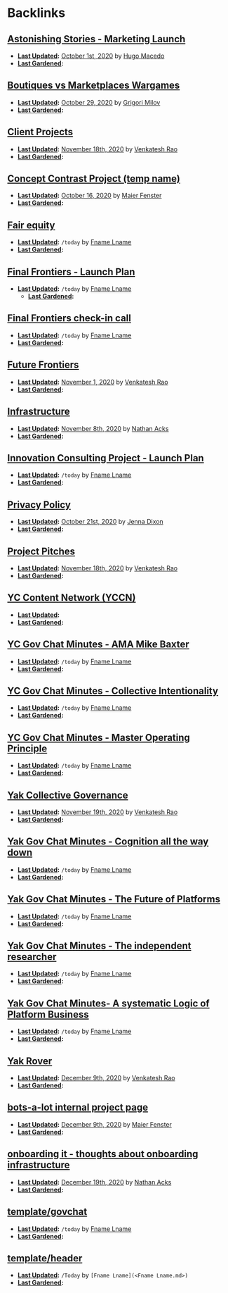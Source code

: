 
# Backlinks
## [Astonishing Stories - Marketing Launch](<Astonishing Stories - Marketing Launch.md>)
- **[Last Updated](<Last Updated.md>):** [October 1st, 2020](<October 1st, 2020.md>) by [Hugo Macedo](<Hugo Macedo.md>)
- **[Last Gardened](<Last Gardened.md>):**

## [Boutiques vs Marketplaces Wargames](<Boutiques vs Marketplaces Wargames.md>)
- **[Last Updated](<Last Updated.md>):** [October 29, 2020](<October 29, 2020.md>) by [Grigori Milov](<Grigori Milov.md>)
- **[Last Gardened](<Last Gardened.md>):**

## [Client Projects](<Client Projects.md>)
- **[Last Updated](<Last Updated.md>):** [November 18th, 2020](<November 18th, 2020.md>) by [Venkatesh Rao](<Venkatesh Rao.md>)
- **[Last Gardened](<Last Gardened.md>):**

## [Concept Contrast Project (temp name)](<Concept Contrast Project (temp name).md>)
- **[Last Updated](<Last Updated.md>):** [October 16, 2020](<October 16, 2020.md>) by [Maier Fenster](<Maier Fenster.md>)
- **[Last Gardened](<Last Gardened.md>):**

## [Fair equity](<Fair equity.md>)
- **[Last Updated](<Last Updated.md>):** `/today` by [Fname Lname](<Fname Lname.md>)
- **[Last Gardened](<Last Gardened.md>):**

## [Final Frontiers - Launch Plan](<Final Frontiers - Launch Plan.md>)
- **[Last Updated](<Last Updated.md>):** `/today` by [Fname Lname](<Fname Lname.md>)
    - **[Last Gardened](<Last Gardened.md>):**

## [Final Frontiers check-in call](<Final Frontiers check-in call.md>)
- **[Last Updated](<Last Updated.md>):** `/today` by [Fname Lname](<Fname Lname.md>)
- **[Last Gardened](<Last Gardened.md>):**

## [Future Frontiers](<Future Frontiers.md>)
- **[Last Updated](<Last Updated.md>):** [November 1, 2020](<November 1, 2020.md>) by [Venkatesh Rao](<Venkatesh Rao.md>)
- **[Last Gardened](<Last Gardened.md>):**

## [Infrastructure](<Infrastructure.md>)
- **[Last Updated](<Last Updated.md>):** [November 8th, 2020](<November 8th, 2020.md>) by [Nathan Acks](<Nathan Acks.md>)
- **[Last Gardened](<Last Gardened.md>):**

## [Innovation Consulting Project - Launch Plan](<Innovation Consulting Project - Launch Plan.md>)
- **[Last Updated](<Last Updated.md>):** `/today` by [Fname Lname](<Fname Lname.md>)
- **[Last Gardened](<Last Gardened.md>):**

## [Privacy Policy](<Privacy Policy.md>)
- **[Last Updated](<Last Updated.md>):** [October 21st, 2020](<October 21st, 2020.md>) by [Jenna Dixon](<Jenna Dixon.md>)
- **[Last Gardened](<Last Gardened.md>):**

## [Project Pitches](<Project Pitches.md>)
- **[Last Updated](<Last Updated.md>):** [November 18th, 2020](<November 18th, 2020.md>) by [Venkatesh Rao](<Venkatesh Rao.md>)
- **[Last Gardened](<Last Gardened.md>):**

## [YC Content Network (YCCN)](<YC Content Network (YCCN).md>)
- **[Last Updated](<Last Updated.md>):** 
- **[Last Gardened](<Last Gardened.md>):**

## [YC Gov Chat Minutes - AMA Mike Baxter](<YC Gov Chat Minutes - AMA Mike Baxter.md>)
- **[Last Updated](<Last Updated.md>):** `/today` by [Fname Lname](<Fname Lname.md>)
- **[Last Gardened](<Last Gardened.md>):**

## [YC Gov Chat Minutes - Collective Intentionality](<YC Gov Chat Minutes - Collective Intentionality.md>)
- **[Last Updated](<Last Updated.md>):** `/today` by [Fname Lname](<Fname Lname.md>)
- **[Last Gardened](<Last Gardened.md>):**

## [YC Gov Chat Minutes - Master Operating Principle](<YC Gov Chat Minutes - Master Operating Principle.md>)
- **[Last Updated](<Last Updated.md>):** `/today` by [Fname Lname](<Fname Lname.md>)
- **[Last Gardened](<Last Gardened.md>):**

## [Yak Collective Governance](<Yak Collective Governance.md>)
- **[Last Updated](<Last Updated.md>):** [November 19th, 2020](<November 19th, 2020.md>) by [Venkatesh Rao](<Venkatesh Rao.md>)
- **[Last Gardened](<Last Gardened.md>):**

## [Yak Gov Chat Minutes - Cognition all the way down](<Yak Gov Chat Minutes - Cognition all the way down.md>)
- **[Last Updated](<Last Updated.md>):** `/today` by [Fname Lname](<Fname Lname.md>)
- **[Last Gardened](<Last Gardened.md>):**

## [Yak Gov Chat Minutes - The Future of Platforms](<Yak Gov Chat Minutes - The Future of Platforms.md>)
- **[Last Updated](<Last Updated.md>):** `/today` by [Fname Lname](<Fname Lname.md>)
- **[Last Gardened](<Last Gardened.md>):**

## [Yak Gov Chat Minutes - The independent researcher](<Yak Gov Chat Minutes - The independent researcher.md>)
- **[Last Updated](<Last Updated.md>):** `/today` by [Fname Lname](<Fname Lname.md>)
- **[Last Gardened](<Last Gardened.md>):**

## [Yak Gov Chat Minutes- A systematic Logic of Platform Business](<Yak Gov Chat Minutes- A systematic Logic of Platform Business.md>)
- **[Last Updated](<Last Updated.md>):** `/today` by [Fname Lname](<Fname Lname.md>)
- **[Last Gardened](<Last Gardened.md>):**

## [Yak Rover](<Yak Rover.md>)
- **[Last Updated](<Last Updated.md>):** [December 9th, 2020](<December 9th, 2020.md>) by [Venkatesh Rao](<Venkatesh Rao.md>)
- **[Last Gardened](<Last Gardened.md>):**

## [bots-a-lot internal project page](<bots-a-lot internal project page.md>)
- **[Last Updated](<Last Updated.md>):** [December 9th, 2020](<December 9th, 2020.md>) by [Maier Fenster](<Maier Fenster.md>)
- **[Last Gardened](<Last Gardened.md>):**

## [onboarding it - thoughts about onboarding infrastructure](<onboarding it - thoughts about onboarding infrastructure.md>)
- **[Last Updated](<Last Updated.md>):** [December 19th, 2020](<December 19th, 2020.md>) by [Nathan Acks](<Nathan Acks.md>)
- **[Last Gardened](<Last Gardened.md>):**

## [template/govchat](<template/govchat.md>)
- **[Last Updated](<Last Updated.md>):** `/today` by [Fname Lname](<Fname Lname.md>)
- **[Last Gardened](<Last Gardened.md>):**

## [template/header](<template/header.md>)
- **[Last Updated](<Last Updated.md>):** `/Today` by `[Fname Lname](<Fname Lname.md>)`
- **[Last Gardened](<Last Gardened.md>):**

